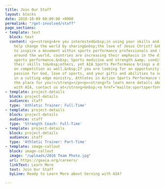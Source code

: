 ```yaml
---
title: Join Our Staff
layout: blocks
date: 2018-10-09 00:00:00 +0000
permalink: "/get-involved/staff"
page_sections:
- template: text
  block: text
  content: <p><strong>Are you interested&nbsp;in using your skills and knowledge to
    help change the world by sharing&nbsp;the love of Jesus Christ? &nbsp;Do you want
    to inspire a movement within sports performance professionals and students? All
    around the world, countries are increasing their emphasis in the disciplines of
    sports performance.&nbsp; Sports medicine and strength &amp; conditioning bring
    their skills to&nbsp;others, yet AIA Sports Performance brings a different perspective
    on competition as well.&nbsp;If you are looking for an opportunity to use your
    passion for God, love of sports, and your gifts and abilities to serve the Lord
    in a cutting edge ministry, Athletes in Action Sports Performance may be just
    the place for you!</strong></p><p><strong>To learn more details about serving
    with AIA, contact us at</strong>&nbsp;<a href="mailto:sportsperformance@athletesinaction.org"><strong>sportsperformance@athletesinaction.org</strong></a><strong>.</strong></p>
- template: project-details
  block: project-details
  audience: staff
  type: 'Athletic Trainer: Full-Time'
- template: project-details
  block: project-details
  audience: staff
  type: 'Strength Coach: Full-Time'
- template: project-details
  block: project-details
  audience: staff
  type: 'Athletic Trainer: Part-Time'
- template: image-callout
  block: image-callout
  image: "/uploads/2016 Team Photo.jpg"
  url: https://goaia.org/careers/
  linkText: Learn More
  text: Join Our Staff
  byLine: Ready to Learn More about Serving with AIA?

---
```

